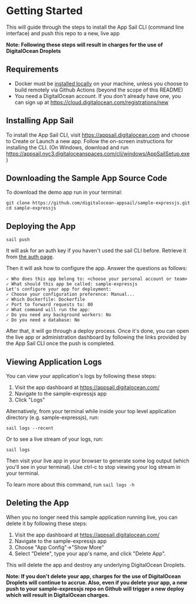 # Getting Started #

This will guide through the steps to install the App Sail CLI (command line interface) and push this repo to a new, live app

**Note: Following these steps will result in charges for the use of DigitalOcean Droplets**

## Requirements

* Docker must be [installed locally](https://docs.docker.com/install/) on your machine, unless you choose to build remotely via Github Actions (beyond the scope of this README)
* You need a DigitalOcean account. If you don't already have one, you can sign up at https://cloud.digitalocean.com/registrations/new
    

## Installing App Sail ##

To install the App Sail CLI, visit https://appsail.digitalocean.com and choose to Create or Launch a new app. Follow the on-screen instructions for installing the CLI. (On Windows, download and run https://appsail.nyc3.digitaloceanspaces.com/cli/windows/AppSailSetup.exe)

## Downloading the Sample App Source Code

To download the demo app run in your terminal:

	git clone https://github.com/digitalocean-appsail/sample-expressjs.git
	cd sample-expressjs

## Deploying the App ##

	sail push

It will ask for an auth key if you haven't used the sail CLI before. Retrieve it from [the auth page](https://appsail.digitalocean.com/go/auth).

Then it will ask how to configure the app.
Answer the questions as follows:

    ✓ Who does this app belong to: <choose your personal account or team>
    ✓ What should this app be called: sample-expressjs
    Let's configure your app for deployment:
    ✓ Choose your configuration preference: Manual...
    ✓ Which Dockerfile: Dockerfile
    ✓ Port to forward requests to: 80
    ✓ What command will run the app:
    ✓ Do you need any background workers: No
    ✓ Do you need a database: No

After that, it will go through a deploy process. Once it's done, you can open the live app or administration dashboard by following the links provided by the App Sail CLI once the push is completed.

## Viewing Application Logs ##

You can view your application's logs by following these steps:
1. Visit the app dashboard at https://appsail.digitalocean.com/
1. Navigate to the sample-expressjs app
1. Click "Logs"

Alternatively, from your terminal while inside your top level application directory (e.g. sample-expressjs), run:

	sail logs --recent
	
Or to see a live stream of your logs, run:

	sail logs

Then visit your live app in your browser to generate some log output (which you'll see in your terminal). Use ctrl-c to stop viewing your log stream in your terminal.
	
To learn more about this command, run `sail logs -h`

## Deleting the App #

When you no longer need this sample application running live, you can delete it by following these steps:
1. Visit the app dashboard at https://appsail.digitalocean.com/
1. Navigate to the sample-expressjs app
1. Choose "App Config"->"Show More"
1. Select "Delete", type your app's name, and click "Delete App".

This will delete the app and destroy any underlying DigitalOcean Droplets. 

**Note: If you don't delete your app, charges for the use of DigitalOcean Droplets will continue to accrue. Also, even if you delete your app, a new push to your sample-expressjs repo on Github will trigger a new deploy which will result in DigitalOcean charges.**
